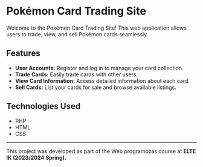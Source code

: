 # Pokémon Card Trading Site

Welcome to the Pokémon Card Trading Site! This web application allows users to trade, view, and sell Pokémon cards seamlessly.

## Features

- **User Accounts:** Register and log in to manage your card collection.
- **Trade Cards:** Easily trade cards with other users.
- **View Card Information:** Access detailed information about each card.
- **Sell Cards:** List your cards for sale and browse available listings.

## Technologies Used

- PHP
- HTML
- CSS

<hr>
This project was developed as part of the Web programozás course at <b>ELTE IK (2023/2024 Spring).</b>